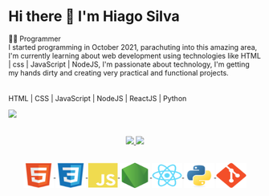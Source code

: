 # Hi there 👋 I'm Hiago Silva

<p>
👨‍💻 Programmer <br>I started programming in October 2021, parachuting into this amazing area, I'm currently learning about web development using technologies like HTML | css | JavaScript | NodeJS, I'm passionate about technology, I'm getting my hands dirty and creating very practical and functional projects.
 <br>
<br>

<br>
HTML | CSS | JavaScript | NodeJS | ReactJS | Python
</p>

<div>
  <a href="https://www.linkedin.com/in/hiago-silva-119711224/" target="_blank"><img src="https://img.shields.io/badge/-LinkedIn-%230077B5?style=for-the-badge&logo=linkedin&logoColor=white" target="_blank"></a> 
</div>

<br>

<br>

<div align="center">
  <a href="https://github.com/HiagoSilvaAnjos">
  <img height="140em" src="https://github-readme-stats.vercel.app/api?username=HiagoSilvaAnjos&show_icons=true&theme=algolia&include_all_commits=true&count_private=true"/>
  <img height="140em" src="https://github-readme-stats.vercel.app/api/top-langs/?username=HiagoSilvaAnjos&layout=compact&langs_count=7&theme=algolia"/>
</div>

<br/>

<div align="center" style="display: inline_block"><br>
  <img align="center" alt="Hiago-HTML" height="50" width="60" src="https://raw.githubusercontent.com/devicons/devicon/master/icons/html5/html5-original.svg">
  <img align="center" alt="Hiago-CSS" height="50" width="60" src="https://raw.githubusercontent.com/devicons/devicon/master/icons/css3/css3-original.svg">
  <img align="center" alt="Hiago-Js" height="50" width="60" src="https://raw.githubusercontent.com/devicons/devicon/master/icons/javascript/javascript-plain.svg">
  <img align="center" alt="Hiago-Js" height="50" width="60" src="https://raw.githubusercontent.com/devicons/devicon/master/icons/nodejs/nodejs-original.svg">
  <img align="center" alt="Hiago-Js" height="50" width="60" src="https://raw.githubusercontent.com/devicons/devicon/master/icons/react/react-original.svg">
  <img align="center" alt="Hiago-Js" height="50" width="60" src="https://raw.githubusercontent.com/devicons/devicon/master/icons/python/python-original.svg">
  <img align="center" alt="Hiago-Js" height="50" width="60" src="https://raw.githubusercontent.com/devicons/devicon/master/icons/git/git-plain.svg">
</div>
